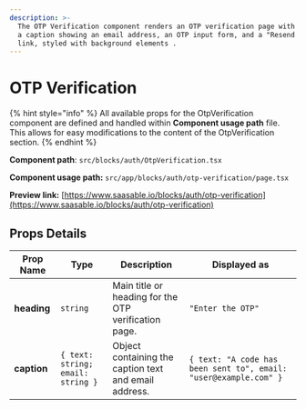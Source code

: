 ```yaml
---
description: >-
  The OTP Verification component renders an OTP verification page with a title,
  a caption showing an email address, an OTP input form, and a "Resend Code"
  link, styled with background elements .
---
```


# OTP Verification

{% hint style="info" %}
All available props for the OtpVerification component are defined and handled within **Component usage path** file. This allows for easy modifications to the content of the OtpVerification section.
{% endhint %}

**Component path**: `src/blocks/auth/OtpVerification.tsx`

**Component usage path:**  `src/app/blocks/auth/otp-verification/page.tsx`

**Preview link:** [https://www.saasable.io/blocks/auth/otp-verification](https://www.saasable.io/blocks/auth/otp-verification)

## Props Details

| Prop Name	  | Type                              | Description                                           | Displayed as                                                     |
| ----------- | --------------------------------- | ----------------------------------------------------- | ---------------------------------------------------------------- |
| **heading** | `string`                          | Main title or heading for the OTP verification page.  | `"Enter the OTP"`                                                |
| **caption** | `{ text: string; email: string }` | Object containing the caption text and email address. | `{ text: "A code has been sent to", email: "user@example.com" }` |
